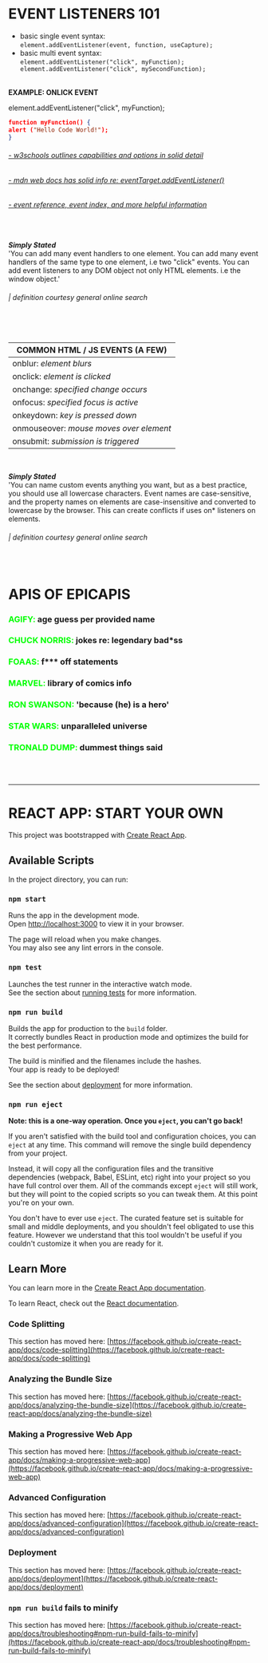 # **EVENT LISTENERS 101**

- basic single event syntax:<br> `element.addEventListener(event, function, useCapture);`
- basic multi event syntax:<br> `element.addEventListener("click", myFunction); element.addEventListener("click", mySecondFunction);`
  <br>
  <br>

**EXAMPLE: ONLICK EVENT**<br>

element.addEventListener("click", myFunction);

```json
function myFunction() {
alert ("Hello Code World!");
}
```

###### [- w3schools outlines capabilities and options in solid detail](https://www.w3schools.com/js/js_htmldom_eventlistener.asp)

###### [- mdn web docs has solid info re: eventTarget.addEventListener()](https://developer.mozilla.org/en-US/docs/Web/API/EventTarget/addEventListener)

###### [- event reference, event index, and more helpful information](https://developer.mozilla.org/en-US/docs/Web/Events)

<br>

**_Simply Stated_**<br>
'You can add many event handlers to one element. You can add many event handlers of the same type to one element, i.e two "click" events. You can add event listeners to any DOM object not only HTML elements. i.e the window object.' <br>

###### | _definition courtesy general online search_

<br>
<br>

| COMMON HTML / JS EVENTS (A FEW)         |
| --------------------------------------- |
| onblur: _element blurs_                 |
| onclick: _element is clicked_           |
| onchange: _specified change occurs_     |
| onfocus: _specified focus is active_    |
| onkeydown: _key is pressed down_        |
| onmouseover: _mouse moves over element_ |
| onsubmit: _submission is triggered_     |

<br>

**_Simply Stated_**<br>
'You can name custom events anything you want, but as a best practice, you should use all lowercase characters. Event names are case-sensitive, and the property names on elements are case-insensitive and converted to lowercase by the browser. This can create conflicts if uses on\* listeners on elements.<br>

###### | _definition courtesy general online search_

<br>

# **APIS OF EPICAPIS**

### <p><span style="color: lime">AGIFY:</span> age guess per provided name</p>

### <p><span style="color: lime">CHUCK NORRIS:</span> jokes re: legendary bad\*ss</p>

### <p><span style="color: lime">FOAAS:</span> f\*\*\* off statements</p>

### <p><span style="color: lime">MARVEL:</span> library of comics info</p>

### <p><span style="color: lime">RON SWANSON:</span> 'because (he) is a hero'</p>

### <p><span style="color: lime">STAR WARS:</span> unparalleled universe</p>

### <p><span style="color: lime">TRONALD DUMP:</span> dummest things said</p>

  <br>
  <br>

---

# **REACT APP:** START YOUR OWN

This project was bootstrapped with [Create React App](https://github.com/facebook/create-react-app).

## Available Scripts

In the project directory, you can run:

### `npm start`

Runs the app in the development mode.\
Open [http://localhost:3000](http://localhost:3000) to view it in your browser.

The page will reload when you make changes.\
You may also see any lint errors in the console.

### `npm test`

Launches the test runner in the interactive watch mode.\
See the section about [running tests](https://facebook.github.io/create-react-app/docs/running-tests) for more information.

### `npm run build`

Builds the app for production to the `build` folder.\
It correctly bundles React in production mode and optimizes the build for the best performance.

The build is minified and the filenames include the hashes.\
Your app is ready to be deployed!

See the section about [deployment](https://facebook.github.io/create-react-app/docs/deployment) for more information.

### `npm run eject`

**Note: this is a one-way operation. Once you `eject`, you can't go back!**

If you aren't satisfied with the build tool and configuration choices, you can `eject` at any time. This command will remove the single build dependency from your project.

Instead, it will copy all the configuration files and the transitive dependencies (webpack, Babel, ESLint, etc) right into your project so you have full control over them. All of the commands except `eject` will still work, but they will point to the copied scripts so you can tweak them. At this point you're on your own.

You don't have to ever use `eject`. The curated feature set is suitable for small and middle deployments, and you shouldn't feel obligated to use this feature. However we understand that this tool wouldn't be useful if you couldn't customize it when you are ready for it.

## Learn More

You can learn more in the [Create React App documentation](https://facebook.github.io/create-react-app/docs/getting-started).

To learn React, check out the [React documentation](https://reactjs.org/).

### Code Splitting

This section has moved here: [https://facebook.github.io/create-react-app/docs/code-splitting](https://facebook.github.io/create-react-app/docs/code-splitting)

### Analyzing the Bundle Size

This section has moved here: [https://facebook.github.io/create-react-app/docs/analyzing-the-bundle-size](https://facebook.github.io/create-react-app/docs/analyzing-the-bundle-size)

### Making a Progressive Web App

This section has moved here: [https://facebook.github.io/create-react-app/docs/making-a-progressive-web-app](https://facebook.github.io/create-react-app/docs/making-a-progressive-web-app)

### Advanced Configuration

This section has moved here: [https://facebook.github.io/create-react-app/docs/advanced-configuration](https://facebook.github.io/create-react-app/docs/advanced-configuration)

### Deployment

This section has moved here: [https://facebook.github.io/create-react-app/docs/deployment](https://facebook.github.io/create-react-app/docs/deployment)

### `npm run build` fails to minify

This section has moved here: [https://facebook.github.io/create-react-app/docs/troubleshooting#npm-run-build-fails-to-minify](https://facebook.github.io/create-react-app/docs/troubleshooting#npm-run-build-fails-to-minify)
